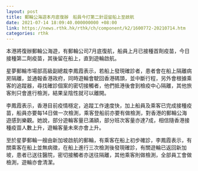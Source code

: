 ```yaml
---
layout: post
title: 郵輪公海遊本月底復辦　船員今打第二針逗留船上至啟航
date: 2021-07-14 18:09:40.000000000 +08:00
link: https://news.rthk.hk/rthk/ch/component/k2/1600772-20210714.htm
categories: rthk
---
```


本港將復辦郵輪公海遊，有郵輪公司7月底復航，船員上月已接種首劑疫苗，今日接種第二劑疫苗，其後留在船上，直到遊輪啟航。

星夢郵輪市場部高級副總裁李鳳霞表示，若船上發現確診者，患者會在船上隔離病房隔離，並通報香港政府，同時遊輪會駛回香港碼頭，並中斷行程，另外會根據乘客的追蹤器，尋找確診個案的密切接觸者，他們抵港後會到檢疫中心隔離，其他旅客則只會進行檢測，結果呈陰性就可以離開。

李鳳霞表示，香港目前疫情穩定，追蹤工作速度快，加上船員及乘客已完成接種疫苗，船員亦要每14日做一次檢測，乘客登船前亦要有做檢測，對香港的郵輪公海遊感到樂觀。她說，部分遊輪客量已滿額，部分班次客量亦達7成，相信隨香港接種疫苗人數上升，遊輪客量未來亦會上升。

至於星夢郵輪一艘由新加坡啟航的郵輪，有乘客在船上初步確診，李鳳霞表示，有關乘客在船上並無病徵，在船上進行三次檢測後發現確診，有關遊輪已返回新加坡，患者已送往醫院，密切接觸者亦送往隔離，其他乘客則做檢測，全部員工會做檢測，遊輪亦會清潔。
